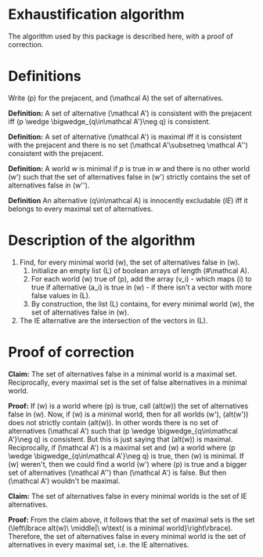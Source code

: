 Exhaustification algorithm
===============================

The algorithm used by this package is described here, with a proof of correction.

# Definitions

Write \(p\) for the prejacent, and \(\mathcal A\) the set of alternatives. 

**Definition:** A set of alternative \(\mathcal A'\) is consistent with the prejacent iff \(p \wedge \bigwedge_{q\in\mathcal A'}\neg q\) is consistent.

**Definition:** A set of alternative \(\mathcal A'\) is maximal iff it is consistent with the prejacent and there is no set \(\mathcal A'\subsetneq \mathcal A''\) consistent with the prejacent.

**Definition:** A world *w* is minimal if *p* is true in *w* and there is no other world \(w'\) such that the set of alternatives false in \(w'\) strictly contains the set of alternatives false in \(w''\).

**Definition** An alternative \(q\in\mathcal A\) is innocently excludable (*IE*) iff it belongs to every maximal set of alternatives.

# Description of the algorithm
  1. Find, for every minimal world \(w\), the set of alternatives false in \(w\).
      1. Initialize an empty list \(L\) of boolean arrays of length \(\#\mathcal A\).
      2. For each world \(w\) true of \(p\), add the array \(v_i\) - which maps \(i\) to true if alternative \(a_i\) is true in \(w\) - if there isn't a vector with more false values in \(L\).
      3. By construction, the list \(L\) contains, for every minimal world \(w\), the set of alternatives false in \(w\).
  2. The IE alternative are the intersection of the vectors in \(L\).

# Proof of correction

**Claim:** The set of alternatives false in a minimal world is a maximal set. Reciprocally, every maximal set is the set of false alternatives in a minimal world.

**Proof:** 
If \(w\) is a world where \(p\) is true, call \(alt(w)\) the set of alternatives false in \(w\). Now, if \(w\) is a minimal world, then for all worlds \(w'\), \(alt(w')\) does not strictly contain \(alt(w)\). In other words there is no set of alternatives \(\mathcal A'\) such that \(p \wedge \bigwedge_{q\in\mathcal A'}\neg q\) is consistent. But this is just saying that \(alt(w)\) is maximal.
Reciprocally, if \(\mathcal A'\) is a maximal set and \(w\) a world where \(p \wedge \bigwedge_{q\in\mathcal A'}\neg q\) is true, then \(w\) is minimal. If \(w\) weren't, then we could find a world \(w'\) where \(p\) is true and a bigger set of alternatives \(\mathcal A''\) than \(\mathcal A'\) is false. But then \(\mathcal A'\) wouldn't be maximal.

**Claim:** The set of alternatives false in every minimal worlds is the set of IE alternatives.

**Proof:** From the claim above, it follows that the set of maximal sets is the set \(\left\lbrace alt(w)\ \middle|\ w\text{ is a minimal world}\right\rbrace\). Therefore, the set of alternatives false in every minimal world is the set of alternatives in every maximal set, i.e. the IE alternatives.

